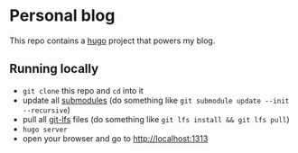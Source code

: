 # Personal blog

This repo contains a [hugo](https://gohugo.io/) project that powers my blog.

## Running locally

* `git clone` this repo and `cd` into it
* update all [submodules](https://git-scm.com/book/en/v2/Git-Tools-Submodules)
(do something like `git submodule update --init --recursive`)
* pull all [git-lfs](https://git-lfs.com/) files (do something like
`git lfs install && git lfs pull`)
* `hugo server`
* open your browser and go to [http://localhost:1313](http://localhost:1313)
